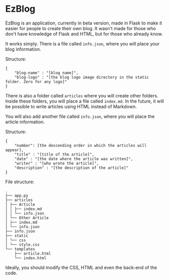 # EzBlog
EzBlog is an application, currently in beta version, made in Flask to make it easier for people to create their own blog. It wasn't made for those who don't have knowledge of Flask and HTML, but for those who already know.

It works simply. There is a file called `info.json`, where you will place your blog information.

Structure:

```
{
    "blog-name" : "[blog name]",
    "blog-logo" : "[the blog logo image directory in the static folder. Zero for any logo]"
}
```

There is also a folder called `articles` where you will create other folders. Inside these folders, you will place a file called `index.md`. In the future, it will be possible to write articles using HTML instead of Markdown.

You will also add another file called `info.json`, where you will place the article information.

Structure:

```
{
    "number": [the descending order in which the articles will appear],
    "title" : "[title of the article]",
    "date" : "[the date where the article was written]",
    "writer" : "[who wrote the article]",
    "description" : "[the description of the article]"
}
```

File structure:

```
.
├── app.py
├── articles
│ ├── Article
│ │ ├── index.md
│ │ └── info.json
│ └── Other Article
│ ├── index.md
│ └── info.json
├── info.json
├── static
│ └── css
│ └── style.css
└── templates
    ├── article.html
    └── index.html
```

Ideally, you should modify the CSS, HTML and even the back-end of the code.
